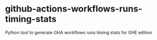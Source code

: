 # github-actions-workflows-runs-timing-stats
Python tool to generate GHA workflows runs timing stats for GHE edition
